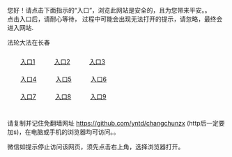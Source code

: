 您好！请点击下面指示的“入口”，浏览此网站是安全的，且为您带来平安。。 <br/>
点击入口后，请耐心等待， 过程中可能会出现无法打开的提示，请忽略，最终会进入网站. </br>

法轮大法在长春<br/>
<div style="padding:10px"><a style="margin:20px" target="_blank" href="https://dekntjcn9p4v0.cloudfront.net/2Qpsp?whlyk" id="ccLink1" rel="nofollow">入口1</a> <a target="_blank" style="margin:20px" href="https://d1defpmqwhtb2w.cloudfront.net/2Qpsp?hrrlevxa" id="ccLink2" rel="nofollow">入口2</a> <a style="margin:20px" target="_blank" href="https://d22k5hjwjbmdvv.cloudfront.net/2Qpsp?ahjktab" id="ccLink3" rel="nofollow">入口3</a></div>

<div style="padding:10px" ><a style="margin:20px" target="_blank" href="https://dekntjcn9p4v0.cloudfront.net/2Qpsp?whlyk" id="ccLink4" rel="nofollow">入口4</a> <a style="margin:20px" href="https://d1defpmqwhtb2w.cloudfront.net/2Qpsp?hrrlevxa" target="_blank" id="ccLink5" rel="nofollow">入口5</a> <a style="margin:20px" href="https://d22k5hjwjbmdvv.cloudfront.net/2Qpsp?ahjktab" target="_blank" id="ccLink6" rel="nofollow">入口6</a></div>

<div style="padding:10px"><a style="margin:20px" target="_blank" href="https://dekntjcn9p4v0.cloudfront.net/2Qpsp?whlyk" id="ccLink7" rel="nofollow">入口7</a> <a style="margin:20px" href="https://d1defpmqwhtb2w.cloudfront.net/2Qpsp?hrrlevxa" target="_blank" id="ccLink8" rel="nofollow">入口8</a> <a style="margin:20px" target="_blank" href="https://d22k5hjwjbmdvv.cloudfront.net/2Qpsp?ahjktab" id="ccLink9" rel="nofollow">入口9</a></div>

<br/>



请复制并记住免翻墙网址 https://github.com/yntd/changchunzx (http后一定要加s)，在电脑或手机的浏览器均可访问。。<br/>

微信如提示停止访问该网页，须先点击右上角，选择浏览器打开。

